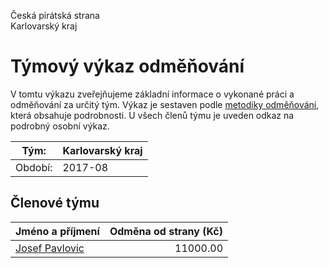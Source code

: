 Česká pirátská strana  
Karlovarský kraj

Týmový výkaz odměňování
===========================

V tomtu výkazu zveřejňujeme základní informace o vykonané práci a odměňování
za určitý tým. Výkaz je sestaven podle [metodiky odměňování][metodika],
která obsahuje podrobnosti. U všech členů týmu je uveden odkaz na podrobný osobní výkaz.

Tým:                     | Karlovarský kraj
-----------------------  | --------------------
Období:                  | 2017-08

Členové týmu
--------------

| Jméno a příjmení                  |   Odměna od strany (Kč) |
|:----------------------------------|------------------------:|
| [Josef Pavlovic](josef-pavlovic/) |                11000.00 |


[metodika]: https://redmine.pirati.cz/projects/po/wiki/Odmenovani
